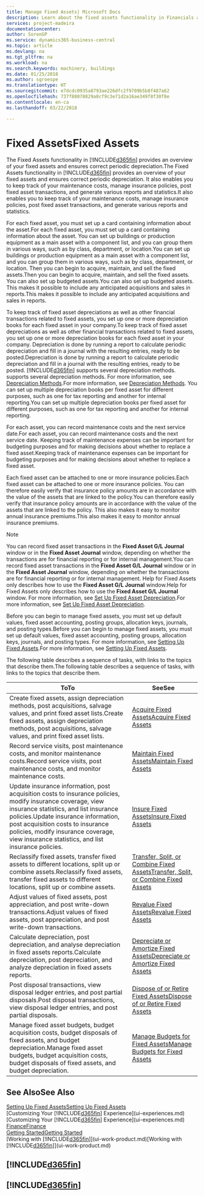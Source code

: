 ```yaml
---
title: Manage Fixed Assets| Microsoft Docs
description: Learn about the fixed assets functionality in Financials and get an overview of how to work with fixed assets.
services: project-madeira
documentationcenter: 
author: SorenGP
ms.service: dynamics365-business-central
ms.topic: article
ms.devlang: na
ms.tgt_pltfrm: na
ms.workload: na
ms.search.keywords: machinery, buildings
ms.date: 01/25/2018
ms.author: sgroespe
ms.translationtype: HT
ms.sourcegitcommit: e7dcdc0935a8793ae226dfc2f9709b5b8f487a62
ms.openlocfilehash: 737f88078829a8cf9c3e71d2a16ae349f8f30f8e
ms.contentlocale: en-ca
ms.lasthandoff: 03/22/2018

---
```

# <a name="fixed-assets"></a><span data-ttu-id="715c7-103">Fixed Assets</span><span class="sxs-lookup"><span data-stu-id="715c7-103">Fixed Assets</span></span>
<span data-ttu-id="715c7-104">The Fixed Assets functionality in [!INCLUDE[d365fin](includes/d365fin_md.md)] provides an overview of your fixed assets and ensures correct periodic depreciation.</span><span class="sxs-lookup"><span data-stu-id="715c7-104">The Fixed Assets functionality in [!INCLUDE[d365fin](includes/d365fin_md.md)] provides an overview of your fixed assets and ensures correct periodic depreciation.</span></span> <span data-ttu-id="715c7-105">It also enables you to keep track of your maintenance costs, manage insurance policies, post fixed asset transactions, and generate various reports and statistics.</span><span class="sxs-lookup"><span data-stu-id="715c7-105">It also enables you to keep track of your maintenance costs, manage insurance policies, post fixed asset transactions, and generate various reports and statistics.</span></span>

<span data-ttu-id="715c7-106">For each fixed asset, you must set up a card containing information about the asset.</span><span class="sxs-lookup"><span data-stu-id="715c7-106">For each fixed asset, you must set up a card containing information about the asset.</span></span> <span data-ttu-id="715c7-107">You can set up buildings or production equipment as a main asset with a component list, and you can group them in various ways, such as by class, department, or location.</span><span class="sxs-lookup"><span data-stu-id="715c7-107">You can set up buildings or production equipment as a main asset with a component list, and you can group them in various ways, such as by class, department, or location.</span></span> <span data-ttu-id="715c7-108">Then you can begin to acquire, maintain, and sell the fixed assets.</span><span class="sxs-lookup"><span data-stu-id="715c7-108">Then you can begin to acquire, maintain, and sell the fixed assets.</span></span> <span data-ttu-id="715c7-109">You can also set up budgeted assets.</span><span class="sxs-lookup"><span data-stu-id="715c7-109">You can also set up budgeted assets.</span></span> <span data-ttu-id="715c7-110">This makes it possible to include any anticipated acquisitions and sales in reports.</span><span class="sxs-lookup"><span data-stu-id="715c7-110">This makes it possible to include any anticipated acquisitions and sales in reports.</span></span>

<span data-ttu-id="715c7-111">To keep track of fixed asset depreciations as well as other financial transactions related to fixed assets, you set up one or more depreciation books for each fixed asset in your company.</span><span class="sxs-lookup"><span data-stu-id="715c7-111">To keep track of fixed asset depreciations as well as other financial transactions related to fixed assets, you set up one or more depreciation books for each fixed asset in your company.</span></span> <span data-ttu-id="715c7-112">Depreciation is done by running a report to calculate periodic depreciation and fill in a journal with the resulting entries, ready to be posted.</span><span class="sxs-lookup"><span data-stu-id="715c7-112">Depreciation is done by running a report to calculate periodic depreciation and fill in a journal with the resulting entries, ready to be posted.</span></span> [!INCLUDE[d365fin](includes/d365fin_md.md)]<span data-ttu-id="715c7-113"> supports several depreciation methods.</span><span class="sxs-lookup"><span data-stu-id="715c7-113"> supports several depreciation methods.</span></span> <span data-ttu-id="715c7-114">For more information, see [Depreciation Methods](fa-depreciation-methods.md).</span><span class="sxs-lookup"><span data-stu-id="715c7-114">For more information, see [Depreciation Methods](fa-depreciation-methods.md).</span></span> <span data-ttu-id="715c7-115">You can set up multiple depreciation books per fixed asset for different purposes, such as one for tax reporting and another for internal reporting.</span><span class="sxs-lookup"><span data-stu-id="715c7-115">You can set up multiple depreciation books per fixed asset for different purposes, such as one for tax reporting and another for internal reporting.</span></span>

<span data-ttu-id="715c7-116">For each asset, you can record maintenance costs and the next service date.</span><span class="sxs-lookup"><span data-stu-id="715c7-116">For each asset, you can record maintenance costs and the next service date.</span></span> <span data-ttu-id="715c7-117">Keeping track of maintenance expenses can be important for budgeting purposes and for making decisions about whether to replace a fixed asset.</span><span class="sxs-lookup"><span data-stu-id="715c7-117">Keeping track of maintenance expenses can be important for budgeting purposes and for making decisions about whether to replace a fixed asset.</span></span>

<span data-ttu-id="715c7-118">Each fixed asset can be attached to one or more insurance policies.</span><span class="sxs-lookup"><span data-stu-id="715c7-118">Each fixed asset can be attached to one or more insurance policies.</span></span> <span data-ttu-id="715c7-119">You can therefore easily verify that insurance policy amounts are in accordance with the value of the assets that are linked to the policy.</span><span class="sxs-lookup"><span data-stu-id="715c7-119">You can therefore easily verify that insurance policy amounts are in accordance with the value of the assets that are linked to the policy.</span></span> <span data-ttu-id="715c7-120">This also makes it easy to monitor annual insurance premiums.</span><span class="sxs-lookup"><span data-stu-id="715c7-120">This also makes it easy to monitor annual insurance premiums.</span></span>

> [!NOTE]  
>   <span data-ttu-id="715c7-121">You can record fixed asset transactions in the **Fixed Asset G/L Journal** window or in the **Fixed Asset Journal** window, depending on whether the transactions are for financial reporting or for internal management.</span><span class="sxs-lookup"><span data-stu-id="715c7-121">You can record fixed asset transactions in the **Fixed Asset G/L Journal** window or in the **Fixed Asset Journal** window, depending on whether the transactions are for financial reporting or for internal management.</span></span> <span data-ttu-id="715c7-122">Help for Fixed Assets only describes how to use the **Fixed Asset G/L Journal** window.</span><span class="sxs-lookup"><span data-stu-id="715c7-122">Help for Fixed Assets only describes how to use the **Fixed Asset G/L Journal** window.</span></span> <span data-ttu-id="715c7-123">For more information, see [Set Up Fixed Asset Depreciation](fa-how-setup-depreciation.md).</span><span class="sxs-lookup"><span data-stu-id="715c7-123">For more information, see [Set Up Fixed Asset Depreciation](fa-how-setup-depreciation.md).</span></span>

<span data-ttu-id="715c7-124">Before you can begin to manage fixed assets, you must set up default values, fixed asset accounting, posting groups, allocation keys, journals, and posting types.</span><span class="sxs-lookup"><span data-stu-id="715c7-124">Before you can begin to manage fixed assets, you must set up default values, fixed asset accounting, posting groups, allocation keys, journals, and posting types.</span></span> <span data-ttu-id="715c7-125">For more information, see [Setting Up Fixed Assets](fa-setup.md).</span><span class="sxs-lookup"><span data-stu-id="715c7-125">For more information, see [Setting Up Fixed Assets](fa-setup.md).</span></span>

<span data-ttu-id="715c7-126">The following table describes a sequence of tasks, with links to the topics that describe them.</span><span class="sxs-lookup"><span data-stu-id="715c7-126">The following table describes a sequence of tasks, with links to the topics that describe them.</span></span>

| <span data-ttu-id="715c7-127">To</span><span class="sxs-lookup"><span data-stu-id="715c7-127">To</span></span> | <span data-ttu-id="715c7-128">See</span><span class="sxs-lookup"><span data-stu-id="715c7-128">See</span></span> |
| --- | --- |
| <span data-ttu-id="715c7-129">Create fixed assets, assign depreciation methods, post acquisitions, salvage values, and print fixed asset lists.</span><span class="sxs-lookup"><span data-stu-id="715c7-129">Create fixed assets, assign depreciation methods, post acquisitions, salvage values, and print fixed asset lists.</span></span> |[<span data-ttu-id="715c7-130">Acquire Fixed Assets</span><span class="sxs-lookup"><span data-stu-id="715c7-130">Acquire Fixed Assets</span></span>](fa-how-acquire.md) |
| <span data-ttu-id="715c7-131">Record service visits, post maintenance costs, and monitor maintenance costs.</span><span class="sxs-lookup"><span data-stu-id="715c7-131">Record service visits, post maintenance costs, and monitor maintenance costs.</span></span> |[<span data-ttu-id="715c7-132">Maintain Fixed Assets</span><span class="sxs-lookup"><span data-stu-id="715c7-132">Maintain Fixed Assets</span></span>](fa-how-maintain.md) |
| <span data-ttu-id="715c7-133">Update insurance information, post acquisition costs to insurance policies, modify insurance coverage, view insurance statistics, and list insurance policies.</span><span class="sxs-lookup"><span data-stu-id="715c7-133">Update insurance information, post acquisition costs to insurance policies, modify insurance coverage, view insurance statistics, and list insurance policies.</span></span> |[<span data-ttu-id="715c7-134">Insure Fixed Assets</span><span class="sxs-lookup"><span data-stu-id="715c7-134">Insure Fixed Assets</span></span>](fa-how-insure.md) |
| <span data-ttu-id="715c7-135">Reclassify fixed assets, transfer fixed assets to different locations, split up or combine assets.</span><span class="sxs-lookup"><span data-stu-id="715c7-135">Reclassify fixed assets, transfer fixed assets to different locations, split up or combine assets.</span></span> |[<span data-ttu-id="715c7-136">Transfer, Split, or Combine Fixed Assets</span><span class="sxs-lookup"><span data-stu-id="715c7-136">Transfer, Split, or Combine Fixed Assets</span></span>](fa-how-trans-split-combine.md) |
| <span data-ttu-id="715c7-137">Adjust values of fixed assets, post appreciation, and post write-down transactions.</span><span class="sxs-lookup"><span data-stu-id="715c7-137">Adjust values of fixed assets, post appreciation, and post write-down transactions.</span></span> |[<span data-ttu-id="715c7-138">Revalue Fixed Assets</span><span class="sxs-lookup"><span data-stu-id="715c7-138">Revalue Fixed Assets</span></span>](fa-how-revalue.md) |
| <span data-ttu-id="715c7-139">Calculate depreciation, post depreciation, and analyse depreciation in fixed assets reports.</span><span class="sxs-lookup"><span data-stu-id="715c7-139">Calculate depreciation, post depreciation, and  analyze depreciation in fixed assets reports.</span></span> |[<span data-ttu-id="715c7-140">Depreciate or Amortize Fixed Assets</span><span class="sxs-lookup"><span data-stu-id="715c7-140">Depreciate or Amortize Fixed Assets</span></span>](fa-how-depreciate-amortize.md) |
| <span data-ttu-id="715c7-141">Post disposal transactions, view disposal ledger entries, and post partial disposals.</span><span class="sxs-lookup"><span data-stu-id="715c7-141">Post disposal transactions, view disposal ledger entries, and post partial disposals.</span></span> |[<span data-ttu-id="715c7-142">Dispose of or Retire Fixed Assets</span><span class="sxs-lookup"><span data-stu-id="715c7-142">Dispose of or Retire Fixed Assets</span></span>](fa-how-dispose-retire.md) |
| <span data-ttu-id="715c7-143">Manage fixed asset budgets, budget acquisition costs, budget disposals of fixed assets, and budget depreciation.</span><span class="sxs-lookup"><span data-stu-id="715c7-143">Manage fixed asset budgets, budget acquisition costs, budget disposals of fixed assets, and budget depreciation.</span></span> |[<span data-ttu-id="715c7-144">Manage Budgets for Fixed Assets</span><span class="sxs-lookup"><span data-stu-id="715c7-144">Manage Budgets for Fixed Assets</span></span>](fa-how-manage-budgets.md) |

## <a name="see-also"></a><span data-ttu-id="715c7-145">See Also</span><span class="sxs-lookup"><span data-stu-id="715c7-145">See Also</span></span>
[<span data-ttu-id="715c7-146">Setting Up Fixed Assets</span><span class="sxs-lookup"><span data-stu-id="715c7-146">Setting Up Fixed Assets</span></span>](fa-setup.md)  
<span data-ttu-id="715c7-147">[Customizing Your [!INCLUDE[d365fin](includes/d365fin_md.md)] Experience](ui-experiences.md)</span><span class="sxs-lookup"><span data-stu-id="715c7-147">[Customizing Your [!INCLUDE[d365fin](includes/d365fin_md.md)] Experience](ui-experiences.md)</span></span>  
[<span data-ttu-id="715c7-148">Finance</span><span class="sxs-lookup"><span data-stu-id="715c7-148">Finance</span></span>](finance.md)  
[<span data-ttu-id="715c7-149">Getting Started</span><span class="sxs-lookup"><span data-stu-id="715c7-149">Getting Started</span></span>](product-get-started.md)  
<span data-ttu-id="715c7-150">[Working with [!INCLUDE[d365fin](includes/d365fin_md.md)]](ui-work-product.md)</span><span class="sxs-lookup"><span data-stu-id="715c7-150">[Working with [!INCLUDE[d365fin](includes/d365fin_md.md)]](ui-work-product.md)</span></span>

## [!INCLUDE[d365fin](includes/free_trial_md.md)]  
## [!INCLUDE[d365fin](includes/training_link_md.md)]

